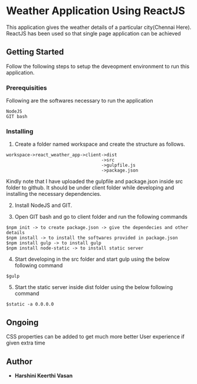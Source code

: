 # Weather Application Using ReactJS

This application gives the weather details of a particular city(Chennai Here). ReactJS has been used so that single page application can be achieved

## Getting Started

Follow the following steps to setup the deveopment environment to run this application.

### Prerequisities

Following are the softwares necessary to run the application

```
NodeJS
GIT bash
```

### Installing

1. Create a folder named workspace and create the structure as follows.

```
workspace->react_weather_app->client->dist
									->src
									->gulpfile.js
									->package.json
```
Kindly note that I have uploaded the gulpfile and package.json inside src folder to github. It should be under client folder while developing and installing the necessary dependencies.

2. Install NodeJS and GIT.

3. Open GIT bash and go to client folder and run the following commands
```
$npm init -> to create package.json -> give the dependecies and other details
$npm install -> to install the softwares provided in package.json
$npm install gulp -> to install gulp
$npm install node-static -> to install static server
```
4. Start developing in the src folder and start gulp using the below following command
```
$gulp 
```
5. Start the static server inside dist folder using the below following command
```
$static -a 0.0.0.0
```

## Ongoing
CSS properties can be added to get much more better User experience if given extra time

## Author

* **Harshini Keerthi Vasan** 
